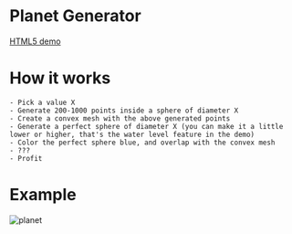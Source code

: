 # Planet Generator

[HTML5 demo](https://jpbotelho.github.io/planetgen/)
# How it works

	- Pick a value X
	- Generate 200-1000 points inside a sphere of diameter X
	- Create a convex mesh with the above generated points
	- Generate a perfect sphere of diameter X (you can make it a little lower or higher, that's the water level feature in the demo)
	- Color the perfect sphere blue, and overlap with the convex mesh
	- ???
	- Profit

# Example

![planet](demo.gif "Planet")


